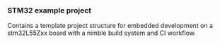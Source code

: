 ### STM32 example project
Contains a template project structure for embedded development on a stm32L55Zxx board with a nimble build system and CI workflow.